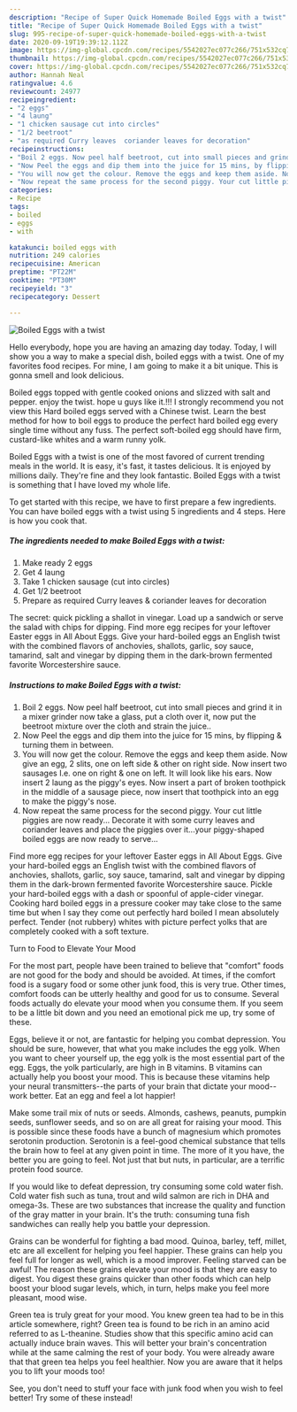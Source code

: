 ```yaml
---
description: "Recipe of Super Quick Homemade Boiled Eggs with a twist"
title: "Recipe of Super Quick Homemade Boiled Eggs with a twist"
slug: 995-recipe-of-super-quick-homemade-boiled-eggs-with-a-twist
date: 2020-09-19T19:39:12.112Z
image: https://img-global.cpcdn.com/recipes/5542027ec077c266/751x532cq70/boiled-eggs-with-a-twist-recipe-main-photo.jpg
thumbnail: https://img-global.cpcdn.com/recipes/5542027ec077c266/751x532cq70/boiled-eggs-with-a-twist-recipe-main-photo.jpg
cover: https://img-global.cpcdn.com/recipes/5542027ec077c266/751x532cq70/boiled-eggs-with-a-twist-recipe-main-photo.jpg
author: Hannah Neal
ratingvalue: 4.6
reviewcount: 24977
recipeingredient:
- "2 eggs"
- "4 laung"
- "1 chicken sausage cut into circles"
- "1/2 beetroot"
- "as required Curry leaves  coriander leaves for decoration"
recipeinstructions:
- "Boil 2 eggs. Now peel half beetroot, cut into small pieces and grind it in a mixer grinder now take a glass, put a cloth over it, now put the beetroot mixture over the cloth and strain the juice.."
- "Now Peel the eggs and dip them into the juice for 15 mins, by flipping &amp; turning them in between."
- "You will now get the colour. Remove the eggs and keep them aside. Now give an egg, 2 slits, one on left side &amp; other on right side. Now insert two sausages I.e. one on right &amp; one on left. It will look like his ears. Now insert 2 laung as the piggy&#39;s eyes. Now insert a part of broken toothpick in the middle of a sausage piece, now insert that toothpick into an egg to make the piggy&#39;s nose."
- "Now repeat the same process for the second piggy. Your cut little piggies are now ready... Decorate it with some curry leaves and coriander leaves and place the piggies over it...your piggy-shaped boiled eggs are now ready to serve..."
categories:
- Recipe
tags:
- boiled
- eggs
- with

katakunci: boiled eggs with 
nutrition: 249 calories
recipecuisine: American
preptime: "PT22M"
cooktime: "PT30M"
recipeyield: "3"
recipecategory: Dessert

---
```



![Boiled Eggs with a twist](https://img-global.cpcdn.com/recipes/5542027ec077c266/751x532cq70/boiled-eggs-with-a-twist-recipe-main-photo.jpg)

Hello everybody, hope you are having an amazing day today. Today, I will show you a way to make a special dish, boiled eggs with a twist. One of my favorites food recipes. For mine, I am going to make it a bit unique. This is gonna smell and look delicious.

Boiled eggs topped with gentle cooked onions and slizzed with salt and pepper. enjoy the twist. hope u guys like it.!!! I strongly recommend you not view this Hard boiled eggs served with a Chinese twist. Learn the best method for how to boil eggs to produce the perfect hard boiled egg every single time without any fuss. The perfect soft-boiled egg should have firm, custard-like whites and a warm runny yolk.

Boiled Eggs with a twist is one of the most favored of current trending meals in the world. It is easy, it's fast, it tastes delicious. It is enjoyed by millions daily. They're fine and they look fantastic. Boiled Eggs with a twist is something that I have loved my whole life.


To get started with this recipe, we have to first prepare a few ingredients. You can have boiled eggs with a twist using 5 ingredients and 4 steps. Here is how you cook that.

<!--inarticleads1-->

##### The ingredients needed to make Boiled Eggs with a twist:

1. Make ready 2 eggs
1. Get 4 laung
1. Take 1 chicken sausage (cut into circles)
1. Get 1/2 beetroot
1. Prepare as required Curry leaves &amp; coriander leaves for decoration


The secret: quick pickling a shallot in vinegar. Load up a sandwich or serve the salad with chips for dipping. Find more egg recipes for your leftover Easter eggs in All About Eggs. Give your hard-boiled eggs an English twist with the combined flavors of anchovies, shallots, garlic, soy sauce, tamarind, salt and vinegar by dipping them in the dark-brown fermented favorite Worcestershire sauce. 

<!--inarticleads2-->

##### Instructions to make Boiled Eggs with a twist:

1. Boil 2 eggs. Now peel half beetroot, cut into small pieces and grind it in a mixer grinder now take a glass, put a cloth over it, now put the beetroot mixture over the cloth and strain the juice..
1. Now Peel the eggs and dip them into the juice for 15 mins, by flipping &amp; turning them in between.
1. You will now get the colour. Remove the eggs and keep them aside. Now give an egg, 2 slits, one on left side &amp; other on right side. Now insert two sausages I.e. one on right &amp; one on left. It will look like his ears. Now insert 2 laung as the piggy&#39;s eyes. Now insert a part of broken toothpick in the middle of a sausage piece, now insert that toothpick into an egg to make the piggy&#39;s nose.
1. Now repeat the same process for the second piggy. Your cut little piggies are now ready... Decorate it with some curry leaves and coriander leaves and place the piggies over it...your piggy-shaped boiled eggs are now ready to serve...


Find more egg recipes for your leftover Easter eggs in All About Eggs. Give your hard-boiled eggs an English twist with the combined flavors of anchovies, shallots, garlic, soy sauce, tamarind, salt and vinegar by dipping them in the dark-brown fermented favorite Worcestershire sauce. Pickle your hard-boiled eggs with a dash or spoonful of apple-cider vinegar. Cooking hard boiled eggs in a pressure cooker may take close to the same time but when I say they come out perfectly hard boiled I mean absolutely perfect. Tender (not rubbery) whites with picture perfect yolks that are completely cooked with a soft texture. 

Turn to Food to Elevate Your Mood


For the most part, people have been trained to believe that "comfort" foods are not good for the body and should be avoided. At times, if the comfort food is a sugary food or some other junk food, this is very true. Other times, comfort foods can be utterly healthy and good for us to consume. Several foods actually do elevate your mood when you consume them. If you seem to be a little bit down and you need an emotional pick me up, try some of these.

Eggs, believe it or not, are fantastic for helping you combat depression. You should be sure, however, that what you make includes the egg yolk. When you want to cheer yourself up, the egg yolk is the most essential part of the egg. Eggs, the yolk particularly, are high in B vitamins. B vitamins can actually help you boost your mood. This is because these vitamins help your neural transmitters--the parts of your brain that dictate your mood--work better. Eat an egg and feel a lot happier!

Make some trail mix of nuts or seeds. Almonds, cashews, peanuts, pumpkin seeds, sunflower seeds, and so on are all great for raising your mood. This is possible since these foods have a bunch of magnesium which promotes serotonin production. Serotonin is a feel-good chemical substance that tells the brain how to feel at any given point in time. The more of it you have, the better you are going to feel. Not just that but nuts, in particular, are a terrific protein food source.

If you would like to defeat depression, try consuming some cold water fish. Cold water fish such as tuna, trout and wild salmon are rich in DHA and omega-3s. These are two substances that increase the quality and function of the gray matter in your brain. It's the truth: consuming tuna fish sandwiches can really help you battle your depression. 

Grains can be wonderful for fighting a bad mood. Quinoa, barley, teff, millet, etc are all excellent for helping you feel happier. These grains can help you feel full for longer as well, which is a mood improver. Feeling starved can be awful! The reason these grains elevate your mood is that they are easy to digest. You digest these grains quicker than other foods which can help boost your blood sugar levels, which, in turn, helps make you feel more pleasant, mood wise.

Green tea is truly great for your mood. You knew green tea had to be in this article somewhere, right? Green tea is found to be rich in an amino acid referred to as L-theanine. Studies show that this specific amino acid can actually induce brain waves. This will better your brain's concentration while at the same calming the rest of your body. You were already aware that that green tea helps you feel healthier. Now you are aware that it helps you to lift your moods too!

See, you don't need to stuff your face with junk food when you wish to feel better! Try some of these instead!

